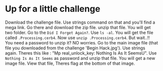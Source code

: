 # Up for a little challenge


Download the challenge file. Use strings command on that and you'll find a mega link. Go there and download the zip file.
unzip that file. You will get two folder. Go to the `Did I Forget Again?`. Use `ls -al`. You will get the file called `.Processing.cerb4`.
Now use `unzip .Processing.cerb4`. But wait..!! You need a password to unzip it? NO worries. Go to the main image file (that file you downloaded
from the challenge 'Begin Hack.jpg'). Use strings again. Theres this like : "Mp real_unlock_key: Nothing Is As It SeemsU". 
Use `Nothing Is As It Seems` as password and unzip that file.
You will get a new image file. View that file, Theres flag at the bottom of that image.
